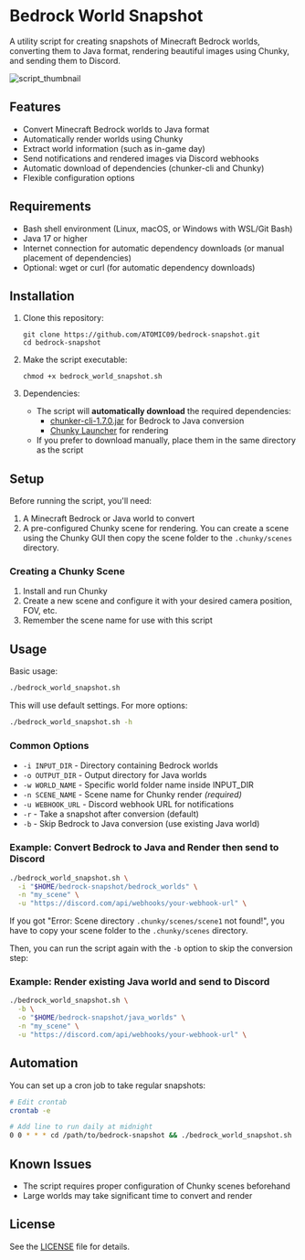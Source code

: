 # Bedrock World Snapshot

A utility script for creating snapshots of Minecraft Bedrock worlds, converting them to Java format, rendering beautiful images using Chunky, and sending them to Discord.

![script_thumbnail](https://github.com/user-attachments/assets/63997db8-709b-48ed-ae8e-966a8e94b46e)

## Features

- Convert Minecraft Bedrock worlds to Java format
- Automatically render worlds using Chunky
- Extract world information (such as in-game day)
- Send notifications and rendered images via Discord webhooks
- Automatic download of dependencies (chunker-cli and Chunky)
- Flexible configuration options

## Requirements

- Bash shell environment (Linux, macOS, or Windows with WSL/Git Bash)
- Java 17 or higher
- Internet connection for automatic dependency downloads (or manual placement of dependencies)
- Optional: wget or curl (for automatic dependency downloads)

## Installation

1. Clone this repository:
   ```
   git clone https://github.com/ATOMIC09/bedrock-snapshot.git
   cd bedrock-snapshot
   ```

2. Make the script executable:
   ```
   chmod +x bedrock_world_snapshot.sh
   ```

3. Dependencies:
   - The script will **automatically download** the required dependencies:
     - [chunker-cli-1.7.0.jar](https://github.com/HiveGamesOSS/Chunker/releases/download/1.7.0/chunker-cli-1.7.0.jar) for Bedrock to Java conversion
     - [Chunky Launcher](https://chunky.llbit.se/) for rendering
   - If you prefer to download manually, place them in the same directory as the script

## Setup

Before running the script, you'll need:

1. A Minecraft Bedrock or Java world to convert
2. A pre-configured Chunky scene for rendering. You can create a scene using the Chunky GUI then copy the scene folder to the `.chunky/scenes` directory.

### Creating a Chunky Scene

1. Install and run Chunky
2. Create a new scene and configure it with your desired camera position, FOV, etc.
3. Remember the scene name for use with this script

## Usage

Basic usage:

```bash
./bedrock_world_snapshot.sh
```

This will use default settings. For more options:

```bash
./bedrock_world_snapshot.sh -h
```

### Common Options

- `-i INPUT_DIR` - Directory containing Bedrock worlds
- `-o OUTPUT_DIR` - Output directory for Java worlds
- `-w WORLD_NAME` - Specific world folder name inside INPUT_DIR
- `-n SCENE_NAME` - Scene name for Chunky render *(required)*
- `-u WEBHOOK_URL` - Discord webhook URL for notifications
- `-r` - Take a snapshot after conversion (default)
- `-b` - Skip Bedrock to Java conversion (use existing Java world)

### Example: Convert Bedrock to Java and Render then send to Discord

```bash
./bedrock_world_snapshot.sh \
  -i "$HOME/bedrock-snapshot/bedrock_worlds" \
  -n "my_scene" \
  -u "https://discord.com/api/webhooks/your-webhook-url" \

```

If you got "Error: Scene directory `.chunky/scenes/scene1` not found!", you have to copy your scene folder to the `.chunky/scenes` directory. 

Then, you can run the script again with the `-b` option to skip the conversion step:


### Example: Render existing Java world and send to Discord

```bash
./bedrock_world_snapshot.sh \
  -b \
  -o "$HOME/bedrock-snapshot/java_worlds" \
  -n "my_scene" \
  -u "https://discord.com/api/webhooks/your-webhook-url" \
```

## Automation

You can set up a cron job to take regular snapshots:

```bash
# Edit crontab
crontab -e

# Add line to run daily at midnight
0 0 * * * cd /path/to/bedrock-snapshot && ./bedrock_world_snapshot.sh
```

## Known Issues

- The script requires proper configuration of Chunky scenes beforehand
- Large worlds may take significant time to convert and render

## License

See the [LICENSE](LICENSE) file for details.
